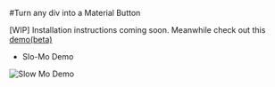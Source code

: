#Turn any div into a Material Button

[WIP] Installation instructions coming soon.
Meanwhile check out this [demo(beta)](http://nashvail.github.io/MaterialButton)

* Slo-Mo Demo

 ![Slow Mo Demo](http://i.imgur.com/I6xeQkn.gif)

